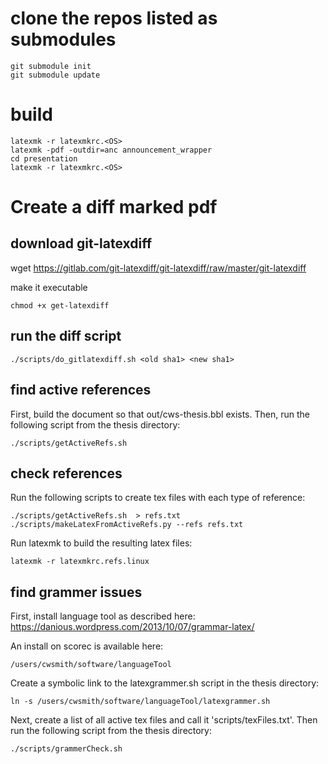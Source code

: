 # clone the repos listed as submodules

```
git submodule init
git submodule update
```

# build

```
latexmk -r latexmkrc.<OS>
latexmk -pdf -outdir=anc announcement_wrapper
cd presentation
latexmk -r latexmkrc.<OS>
```

# Create a diff marked pdf

## download git-latexdiff

wget https://gitlab.com/git-latexdiff/git-latexdiff/raw/master/git-latexdiff

make it executable
```
chmod +x get-latexdiff
```

## run the diff script
```
./scripts/do_gitlatexdiff.sh <old sha1> <new sha1>
```

## find active references
First, build the document so that out/cws-thesis.bbl exists.  Then, run the
following script from the thesis directory:
```
./scripts/getActiveRefs.sh
```

## check references
Run the following scripts to create tex files with each type of reference:
```
./scripts/getActiveRefs.sh  > refs.txt
./scripts/makeLatexFromActiveRefs.py --refs refs.txt
```
Run latexmk to build the resulting latex files:
```
latexmk -r latexmkrc.refs.linux
```


## find grammer issues
First, install language tool as described here:
https://danious.wordpress.com/2013/10/07/grammar-latex/

An install on scorec is available here:
```
/users/cwsmith/software/languageTool
```

Create a symbolic link to the latexgrammer.sh script in the thesis directory:
```
ln -s /users/cwsmith/software/languageTool/latexgrammer.sh
```

Next, create a list of all active tex files and call it 'scripts/texFiles.txt'.  Then
run the following script from the thesis directory:
```
./scripts/grammerCheck.sh
```
